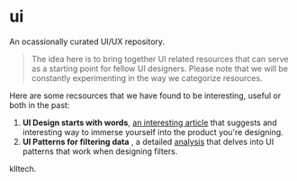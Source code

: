 # ui
An ocassionally curated UI/UX repository. 

> The idea here is to bring together UI related resources that can serve as a starting point for fellow UI designers. Please note that we will be constantly experimenting in the way we categorize resources. 

Here are some recsources that we have found to be interesting, useful or both in the past:

1. **UI Design starts with words**, [an interesting article](https://www.smashingmagazine.com/2014/07/how-do-you-design-interaction/) that suggests and interesting way to immerse yourself into the product you're designing.
2. **UI Patterns for filtering data** , a detailed [analysis](https://baymard.com/blog/horizontal-filtering-sorting-design) that delves into UI patterns that work when designing filters.

klltech.
